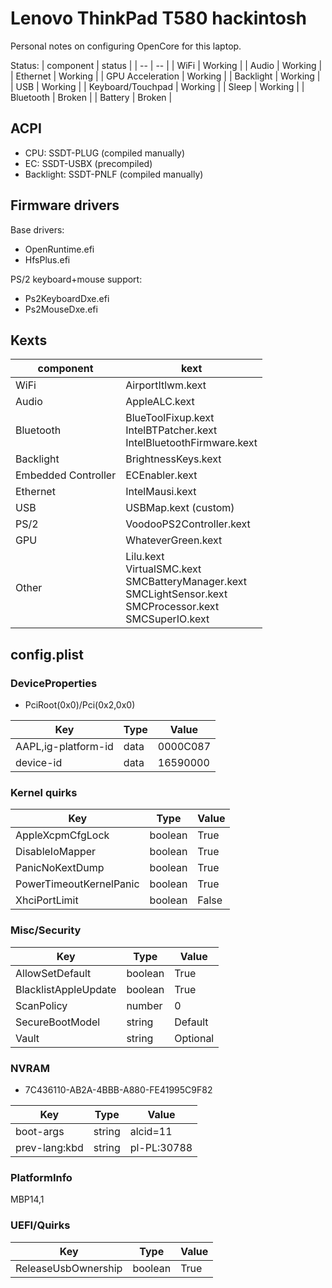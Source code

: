# Lenovo ThinkPad T580 hackintosh
Personal notes on configuring OpenCore for this laptop.

Status:
| component | status |
| -- | -- |
| WiFi | Working |
| Audio | Working |
| Ethernet | Working |
| GPU Acceleration | Working |
| Backlight | Working |
| USB | Working |
| Keyboard/Touchpad | Working |
| Sleep | Working |
| Bluetooth | Broken |
| Battery | Broken |

## ACPI
- CPU: SSDT-PLUG (compiled manually)
- EC: SSDT-USBX (precompiled)
- Backlight: SSDT-PNLF (compiled manually)

## Firmware drivers
Base drivers:
- OpenRuntime.efi
- HfsPlus.efi

PS/2 keyboard+mouse support:
- Ps2KeyboardDxe.efi
- Ps2MouseDxe.efi

## Kexts
| component | kext |
| -- | -- |
| WiFi | AirportItlwm.kext |
| Audio | AppleALC.kext |
| Bluetooth | BlueToolFixup.kext<br/>IntelBTPatcher.kext<br/>IntelBluetoothFirmware.kext |
| Backlight | BrightnessKeys.kext |
| Embedded Controller | ECEnabler.kext |
| Ethernet | IntelMausi.kext |
| USB | USBMap.kext (custom) |
| PS/2 | VoodooPS2Controller.kext |
| GPU | WhateverGreen.kext |
| Other | Lilu.kext<br/>VirtualSMC.kext<br/>SMCBatteryManager.kext<br/>SMCLightSensor.kext<br/>SMCProcessor.kext<br/>SMCSuperIO.kext |

## config.plist

### DeviceProperties
- PciRoot(0x0)/Pci(0x2,0x0)

| Key | Type | Value |
| --- | ---- | ----- |
| AAPL,ig-platform-id | data | 0000C087 |
| device-id | data | 16590000 |

### Kernel quirks

| Key | Type | Value |
| --- | ---- | ----- |
| AppleXcpmCfgLock | boolean | True |
| DisableIoMapper | boolean | True |
| PanicNoKextDump | boolean | True |
| PowerTimeoutKernelPanic | boolean | True |
| XhciPortLimit | boolean | False |

### Misc/Security

| Key | Type | Value |
| --- | ---- | ----- |
| AllowSetDefault | boolean | True |
| BlacklistAppleUpdate | boolean | True |
| ScanPolicy | number | 0 |
| SecureBootModel | string | Default |
| Vault | string | Optional |

### NVRAM
- 7C436110-AB2A-4BBB-A880-FE41995C9F82

| Key | Type | Value |
| --- | ---- | ----- |
| boot-args | string | alcid=11 |
| prev-lang:kbd | string | pl-PL:30788 |

### PlatformInfo
MBP14,1

### UEFI/Quirks

| Key | Type | Value |
| --- | ---- | ----- |
| ReleaseUsbOwnership | boolean | True |